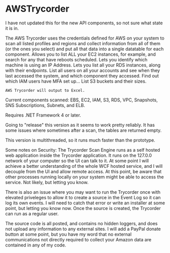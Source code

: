# AWSTrycorder
 I have not updated this for the new API components, so not sure what state it is in.  
 
 The AWS Trycorder uses the credentials defined for AWS on your system to scan all listed profiles and regions and collect information from all of them (or the ones you select) and put all that data into a single datatable for each component.  Allows you to list ALL your EC2 instances, for example, and search for any that have reboots scheduled.  Lets you identify which machine is using an IP Address.  Lets you list all your RDS instances, along with their endpoints. List all users on all your accounts and see when they last accessed the system, and which component they accessed.  Find out which IAM users have MFA set up...  List S3 buckets and their sizes.
 
    AWS Trycorder will output to Excel.
    
Current components scanned: EBS, EC2, IAM, S3, RDS, VPC, Snapshots, SNS Subscriptions, Subnets, and ELB.
    
Requires .NET Framework 4 or later.

Going to "release" this version as it seems to work pretty reliably.  It has some issues where sometimes after a scan, the tables are returned empty.

This version is multithreaded, so it runs much faster than the prototype.

Some notes on Security:
  The Trycorder Scan Engine runs as a self hosted web application inside the Trycorder application.   It runs on the 127.0.0 network of your computer so the UI can talk to it.   At some point I will achieve a better understanding of the whole WCF hosted service, and I will decouple from the UI and allow remote access.  At this point, be aware that other processes running locally on your system might be able to access the service.   Not likely, but letting you know.
  
  There is also an issue where you may want to run the Trycorder once with elevated priveleges to allow it to create a source in the Event Log so it can log its own events.  I will need to catch that error or write an installer at some point,  but letting you know now.  Once the source is created, the Trycorder can run as a regular user.
  
  The source code is all posted, and contains no hidden loggers, and does not upload any information to any external sites.  I will add a PayPal donate button at some point,  but you have my word that no external communications not directly required to collect your Amazon data are contained in any of my code.
